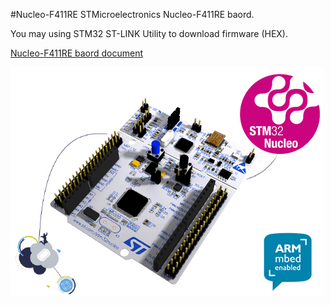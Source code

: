 #Nucleo-F411RE
STMicroelectronics Nucleo-F411RE baord.

You may using STM32 ST-LINK Utility to download firmware (HEX).

[Nucleo-F411RE baord document](http://www.st.com/content/st_com/en/products/evaluation-tools/product-evaluation-tools/mcu-eval-tools/stm32-mcu-eval-tools/stm32-mcu-nucleo/nucleo-f411re.html)

![PYB Nano](en.nucleo-F4.jpg)

